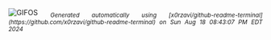 <div align="justify">
<picture>
    <source media="(prefers-color-scheme: dark)" srcset="https://i.ibb.co/TPWsjpc/output-gif.gif">
    <source media="(prefers-color-scheme: light)" srcset="https://i.ibb.co/TPWsjpc/output-gif.gif">
    <img alt="GIFOS" src="https://i.ibb.co/TPWsjpc/output-gif.gif">
</picture>
<sub><i>Generated automatically using [x0rzavi/github-readme-terminal](https://github.com/x0rzavi/github-readme-terminal) on Sun Aug 18 08:43:07 PM EDT 2024</i></sub>
</div>

<!--  -->